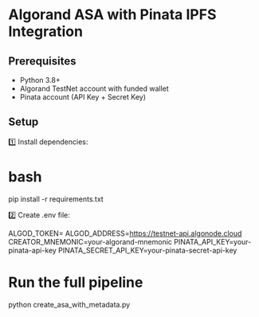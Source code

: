 # Algorand ASA with Pinata IPFS Integration

## Prerequisites

- Python 3.8+
- Algorand TestNet account with funded wallet
- Pinata account (API Key + Secret Key)

## Setup

1️⃣ Install dependencies:

# bash
pip install -r requirements.txt

2️⃣ Create .env file:

ALGOD_TOKEN=
ALGOD_ADDRESS=https://testnet-api.algonode.cloud
CREATOR_MNEMONIC=your-algorand-mnemonic
PINATA_API_KEY=your-pinata-api-key
PINATA_SECRET_API_KEY=your-pinata-secret-api-key

# Run the full pipeline
python create_asa_with_metadata.py
